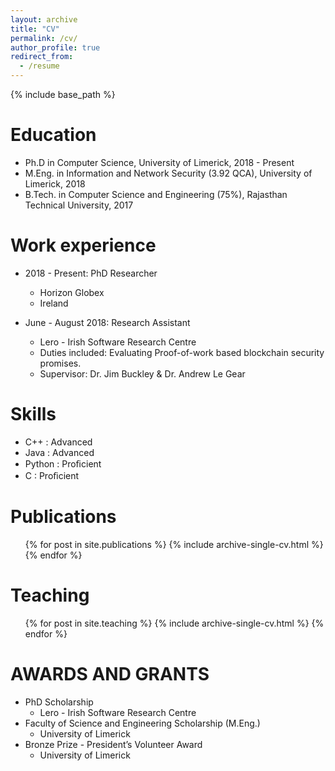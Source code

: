 ```yaml
---
layout: archive
title: "CV"
permalink: /cv/
author_profile: true
redirect_from:
  - /resume
---
```


{% include base_path %}

Education
======
* Ph.D in Computer Science, University of Limerick, 2018 - Present
* M.Eng. in Information and Network Security (3.92 QCA), University of Limerick, 2018
* B.Tech. in Computer Science and Engineering (75%), Rajasthan Technical University, 2017

Work experience
======
* 2018 - Present: PhD Researcher
  * Horizon Globex 
  * Ireland

* June - August 2018: Research Assistant
  * Lero - Irish Software Research Centre
  * Duties included: Evaluating Proof-of-work based blockchain security promises.
  * Supervisor: Dr. Jim Buckley & Dr. Andrew Le Gear
  
Skills
======
* C++ : Advanced 
* Java : Advanced 
* Python : Proﬁcient 
* C : Proﬁcient 

Publications
======
  <ul>{% for post in site.publications %}
    {% include archive-single-cv.html %}
  {% endfor %}</ul>
  
  
Teaching
======
  <ul>{% for post in site.teaching %}
    {% include archive-single-cv.html %}
  {% endfor %}</ul>
  
AWARDS AND GRANTS
======
* PhD Scholarship
  * Lero - Irish Software Research Centre
* Faculty of Science and Engineering Scholarship (M.Eng.)
  * University of Limerick
* Bronze Prize - President’s Volunteer Award 
  * University of Limerick
